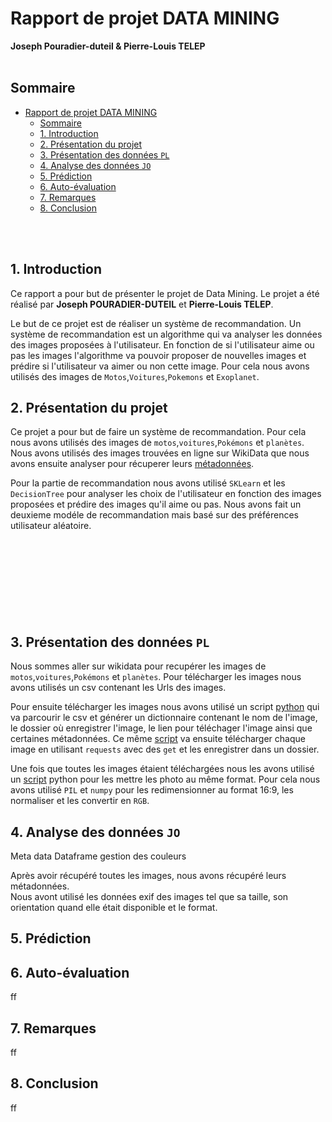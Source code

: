 # Rapport de projet DATA MINING
**Joseph Pouradier-duteil & Pierre-Louis TELEP**
<br>
<br>

## Sommaire



- [Rapport de projet DATA MINING](#rapport-de-projet-data-mining)
  - [Sommaire](#sommaire)
  - [1. Introduction](#1-introduction)
  - [2. Présentation du projet](#2-présentation-du-projet)
  - [3. Présentation des données `PL`](#3-présentation-des-données-pl)
  - [4. Analyse des données `JO`](#4-analyse-des-données-jo)
  - [5. Prédiction](#5-prédiction)
  - [6. Auto-évaluation](#6-auto-évaluation)
  - [7. Remarques](#7-remarques)
  - [8. Conclusion](#8-conclusion)

<br>
<br>

## 1. Introduction 

Ce rapport a pour but de présenter le projet de Data Mining. Le projet a été réalisé par **Joseph POURADIER-DUTEIL** et **Pierre-Louis TELEP**. 

Le but de ce projet est de réaliser un système de recommandation. Un système de recommandation est un algorithme qui va analyser les données des images proposées à l'utilisateur. En fonction de si l'utilisateur aime ou pas les images l'algorithme va pouvoir proposer de nouvelles images et prédire si l'utilisateur va aimer ou non cette image. Pour cela nous avons utilisés des images de `Motos`,`Voitures`,`Pokemons` et `Exoplanet`. 


## 2. Présentation du projet

Ce projet a pour but de faire un système de recommandation. Pour cela nous avons utilisés des images de `motos`,`voitures`,`Pokémons` et `planètes`. Nous avons utilisés des images trouvées en ligne sur WikiData que nous avons ensuite analyser pour récuperer leurs [métadonnées](MetaData.ipynb). 

Pour la partie de recommandation nous avons utilisé `SKLearn` et les `DecisionTree` pour analyser les choix de l'utilisateur en fonction des images proposées et prédire des images qu'il aime ou pas. Nous avons fait un deuxieme modéle de recommandation mais basé sur des préférences utilisateur aléatoire. 
<br>
<br>
<br>
<br>
<br>
<br>
<br>
<br>
<br>

## 3. Présentation des données `PL`

Nous sommes aller sur wikidata pour recupérer les images de `motos`,`voitures`,`Pokémons` et `planètes`. Pour télécharger les images nous avons utilisés un csv contenant les Urls des images. 

Pour ensuite télécharger les images nous avons utilisé un script [python](test.ipynb#téléchargement-des-images) qui va parcourir le csv et générer un dictionnaire contenant le nom de l'image, le dossier où enregistrer l'image, le lien pour téléchager l'image ainsi que certaines métadonnées. Ce même [script](test.ipynb#Wgets) va ensuite télécharger chaque image en utilisant `requests` avec des `get` et les enregistrer dans un dossier.


Une fois que toutes les images étaient téléchargées nous les avons utilisé un [script](images/Analizing_wh.ipynb) python pour les mettre les photo au même format. Pour cela nous avons utilisé `PIL` et `numpy` pour les redimensionner au format 16:9, les normaliser et les convertir en `RGB`.


## 4. Analyse des données `JO`
Meta data
Dataframe
gestion des couleurs

Après avoir récupéré toutes les images, nous avons récupéré leurs métadonnées.  
Nous avont utilisé les données exif des images tel que sa taille, son orientation quand elle était disponible et le format. 

## 5. Prédiction

## 6. Auto-évaluation
ff
## 7. Remarques
ff
## 8. Conclusion
ff
